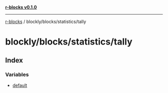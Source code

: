 [**r-blocks v0.1.0**](../../../../README.md)

---

[r-blocks](../../../../modules.md) / blockly/blocks/statistics/tally

# blockly/blocks/statistics/tally

## Index

### Variables

- [default](variables/default.md)
